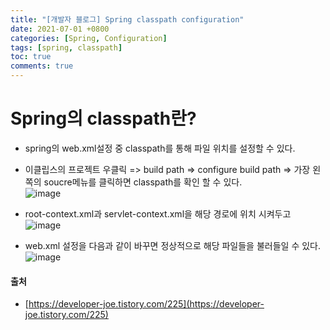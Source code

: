 ```yaml
---
title: "[개발자 블로그] Spring classpath configuration"
date: 2021-07-01 +0800
categories: [Spring, Configuration]
tags: [spring, classpath]
toc: true
comments: true
---
```


# Spring의 classpath란?

- spring의 web.xml설정 중 classpath를 통해 파일 위치를 설정할 수 있다.
- 이클립스의 프로젝트 우클릭 => build path => configure build path => 가장 왼쪽의 soucre메뉴를 클릭하면 classpath를 확인 할 수 있다.<br>
![image](https://user-images.githubusercontent.com/44339530/98516485-e619be00-22af-11eb-9634-2a5ad2ed26dd.png)<br>

- root-context.xml과 servlet-context.xml을 해당 경로에 위치 시켜두고<br>
![image](https://user-images.githubusercontent.com/44339530/98517388-31809c00-22b1-11eb-91dd-1ab3f3e4e85e.png)<br>

- web.xml 설정을 다음과 같이 바꾸면 정상적으로 해당 파일들을 불러들일 수 있다.<br>
![image](https://user-images.githubusercontent.com/44339530/98517509-5d9c1d00-22b1-11eb-89ce-63111457c9c6.png)<br>

#### 출처
- [https://developer-joe.tistory.com/225](https://developer-joe.tistory.com/225)